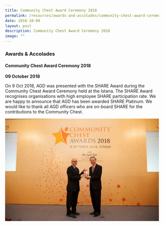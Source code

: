 ```yaml
---
title: Community Chest Award Ceremony 2018
permalink: /resources/awards-and-accolades/community-chest-award-ceremony-2018/
date: 2018-10-09
layout: post
description: Community Chest Award Ceremony 2018
image: ""
---
```

### Awards & Accolades

#### Community Chest Award Ceremony 2018

**09 October 2018**

On 9 Oct 2018, AGD was presented with the SHARE Award during the Community Chest Award Ceremony held at the Istana. The SHARE Award recognises organisations with high employee SHARE participation rate. We are happy to announce that AGD has been awarded SHARE Platinum. We would like to thank all AGD officers who are on-board SHARE for the contributions to the Community Chest.

![Community Chest Award Ceremony 2018](/images/News%20and%20Events/Awards%20&%20Accolades/Community-Chest-Award-Ceremony-2018.png)